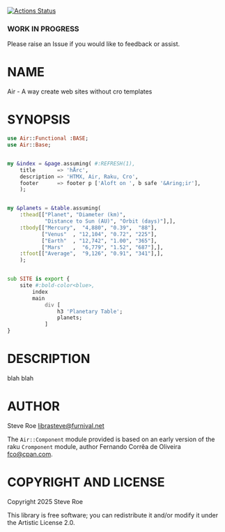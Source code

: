 [![Actions Status](https://github.com/librasteve/Air/actions/workflows/test.yml/badge.svg)](https://github.com/librasteve/Air/actions)

### WORK IN PROGRESS ###

Please raise an Issue if you would like to feedback or assist.

NAME
====

Air - A way create web sites without cro templates

SYNOPSIS
========

```raku
use Air::Functional :BASE;
use Air::Base;


my &index = &page.assuming( #:REFRESH(1),
    title       => 'hÅrc',
    description => 'HTMX, Air, Raku, Cro',
    footer      => footer p ['Aloft on ', b safe '&Aring;ir'],
    );


my &planets = &table.assuming(
    :thead[["Planet", "Diameter (km)",
            "Distance to Sun (AU)", "Orbit (days)"],],
    :tbody[["Mercury",  "4,880", "0.39",  "88"],
           ["Venus"  , "12,104", "0.72", "225"],
           ["Earth"  , "12,742", "1.00", "365"],
           ["Mars"   ,  "6,779", "1.52", "687"],],
    :tfoot[["Average",  "9,126", "0.91", "341"],],
    );


sub SITE is export {
    site #:bold-color<blue>,
        index
        main
            div [
                h3 'Planetary Table';
                planets;
            ]
}
```

DESCRIPTION
===========

blah blah

AUTHOR
======

Steve Roe <librasteve@furnival.net>

The `Air::Component` module provided is based on an early version of the raku `Cromponent` module, author Fernando Corrêa de Oliveira <fco@cpan.com>.

COPYRIGHT AND LICENSE
=====================

Copyright 2025 Steve Roe

This library is free software; you can redistribute it and/or modify it under the Artistic License 2.0.


